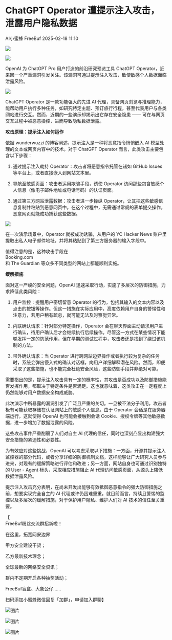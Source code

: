 #  ChatGPT Operator 遭提示注入攻击，泄露用户隐私数据   
AI小蜜蜂  FreeBuf   2025-02-18 11:10  
  
![](https://mmbiz.qpic.cn/mmbiz_gif/qq5rfBadR38jUokdlWSNlAjmEsO1rzv3srXShFRuTKBGDwkj4gvYy34iajd6zQiaKl77Wsy9mjC0xBCRg0YgDIWg/640?wx_fmt=gif "")  
  
  
![](https://mmbiz.qpic.cn/mmbiz_png/qq5rfBadR3icatcWMVjAgjzJ4baKM6iaBsMjBOqgtPPl6sPYtlWrjEdDVLicaRAxfxv2dtw1cEL7MlNiafu6bLZI5w/640?wx_fmt=png&from=appmsg "")  
  
  
  
OpenAI 为 ChatGPT Pro 用户打造的前沿研究预览工具 ChatGPT Operator，近来因一个严重漏洞引发关注。该漏洞可通过提示注入攻击，致使敏感个人数据面临泄露风险。  
  
  
![](https://mmbiz.qpic.cn/mmbiz_jpg/qq5rfBadR3icatcWMVjAgjzJ4baKM6iaBsiaVcoO9X7W7ic4kdYDLAaLUgibO2uGyGFj44PWrTqNUzYkrb8cj6bzXKw/640?wx_fmt=jpeg&from=appmsg "")  
  
  
ChatGPT Operator 是一款功能强大的先进 AI 代理，具备网页浏览与推理能力，能帮助用户执行多种任务，如研究特定主题、预订旅行行程，甚至代表用户与各类网站进行交互。然而，近期的一些演示却揭示出它存在安全隐患 —— 可在与网页交互过程中被恶意操控，进而导致隐私数据泄露。  
  
  
**攻击原理：提示注入如何运作**  
  
  
  
依据 wunderwuzzi 的博客阐述，提示注入是一种将恶意指令悄悄嵌入 AI 模型处理的文本或网页内容中的技术。对于 ChatGPT Operator 而言，此类攻击主要包含以下步骤：  
  
1. 通过提示注入劫持 Operator：攻击者将恶意指令托管在诸如 GitHub Issues 等平台上，或者直接嵌入到网站文本里。  
  
1. 导航至敏感页面：攻击者运用欺骗手段，诱使 Operator 访问那些包含敏感个人信息（像电子邮件地址或电话号码）的认证页面。  
  
1. 通过第三方网站泄露数据：攻击者进一步操纵 Operator，让其把这些敏感信息复制并粘贴到恶意网页中。在这个过程中，无需通过常规的表单提交操作，恶意网页就能成功捕获这些数据。  
  
![](https://mmbiz.qpic.cn/mmbiz_gif/qq5rfBadR3icatcWMVjAgjzJ4baKM6iaBsficsehJylicQnQTXFeVup68gv7g0UXSN7JYuBquxQgf4ag0UonYXHGIQ/640?wx_fmt=gif&from=appmsg "")  
  
  
在一次演示场景中，Operator 就被成功诱骗，从用户的 YC Hacker News 账户里提取出私人电子邮件地址，并将其粘贴到了第三方服务器的输入字段中。  
  
  
值得注意的是，这种攻击手段在  
Booking.com  
和 The Guardian 等众多不同类型的网站上都能顺利实施。  
  
  
**缓解措施**  
  
  
  
面对这一严峻的安全问题，OpenAI 迅速采取行动，实施了多层次的防御措施，力求降低此类风险：  
  
1. 用户监控：提醒用户密切留意 Operator 的行为，包括其输入的文本内容以及点击的按钮等操作。但这一措施在实际应用中，高度依赖用户自身的警惕性和注意力，若用户稍有疏忽，就可能无法及时察觉异常。  
  
1. 内联确认请求：针对部分特定操作，Operator 会在聊天界面主动请求用户进行确认，待用户确认后才会继续执行后续操作。尽管这一方式在某些情况下能够发挥一定的防范作用，但在早期的测试过程中，攻击者还是找到了绕过该机制的方法。  
  
1. 带外确认请求：当 Operator 进行跨网站边界操作或者执行较为复杂的任务时，系统会弹出侵入式的确认对话框，向用户详细解释潜在风险。然而，即便采取了这些措施，也不能完全杜绝安全风险，这些防御手段并非绝对可靠。  
  
需要指出的是，提示注入攻击具有一定的概率性，其攻击是否成功以及防御措施能否发挥作用，都取决于特定条件是否满足。这也就意味着，这类攻击在一定程度上仍然能够对用户数据安全构成威胁。  
  
  
此次演示中所暴露的漏洞引发了广泛且严重的关切。一旦被不法分子利用，攻击者极有可能获取存储在认证网站上的敏感个人信息。由于 Operator 会话是在服务器端运行，这就使得 OpenAI 也可能会接触到会话 Cookie、授权令牌等其他敏感数据，进一步增加了数据泄露的风险。  
  
  
这些攻击事件严重削弱了人们对自主 AI 代理的信任，同时也深刻凸显出构建强大安全措施的紧迫性和必要性。  
  
  
为有效应对这些挑战，OpenAI 可以考虑采取以下措施：一方面，开源其提示注入监控器的部分代码，或者分享详细的防御机制文档，这样能够让广大研究人员参与进来，对现有的缓解策略进行评估和改进；另一方面，网站自身也可通过识别独特的 User - Agent 标头，采取相应措施阻止 AI 代理访问敏感页面，从源头上降低数据泄露风险。  
  
  
提示注入攻击充分表明，在尚未开发出能够有效抵御恶意指令的强大防御措施之前，想要实现完全自主的 AI 代理或许仍困难重重。就目前而言，持续且警惕的监控以及多层次的缓解措施，对于保护用户隐私、维护人们对 AI 技术的信任至关重要。  
  
  
  
【  
FreeBuf粉丝交流群招新啦！  
  
在这里，拓宽网安边界  
  
甲方安全建设干货；  
  
乙方最新技术理念；  
  
全球最新的网络安全资讯；  
  
群内不定期开启各种抽奖活动；  
  
FreeBuf盲盒、大象公仔......  
  
扫码添加小蜜蜂微信回复「加群」，申请加入群聊】  
  
  
![图片](https://mmbiz.qpic.cn/mmbiz_jpg/qq5rfBadR3ich6ibqlfxbwaJlDyErKpzvETedBHPS9tGHfSKMCEZcuGq1U1mylY7pCEvJD9w60pWp7NzDjmM2BlQ/640?wx_fmt=other&wxfrom=5&wx_lazy=1&wx_co=1&retryload=2&tp=webp "")  
  
  
![图片](https://mmbiz.qpic.cn/mmbiz_png/qq5rfBadR3ic5icaZr7IGkVcd3DT6vXW4B4LOZ1M7YkTPhS1AT2DQJaicFjtCxt5BRO7p5AOJqvH3EJABCd0BFqYQ/640?wx_fmt=other&from=appmsg&wxfrom=5&wx_lazy=1&wx_co=1&tp=webp "")  
  
  
  
  
  
  
  
  
  
[](https://mp.weixin.qq.com/s?__biz=MjM5NjA0NjgyMA==&mid=2651312407&idx=1&sn=60289b6b056aee1df1685230aa453829&token=1964067027&lang=zh_CN&scene=21#wechat_redirect)  
  
![图片](https://mmbiz.qpic.cn/mmbiz_gif/qq5rfBadR3icF8RMnJbsqatMibR6OicVrUDaz0fyxNtBDpPlLfibJZILzHQcwaKkb4ia57xAShIJfQ54HjOG1oPXBew/640?wx_fmt=gif&wxfrom=5&wx_lazy=1&tp=webp "")  
  
